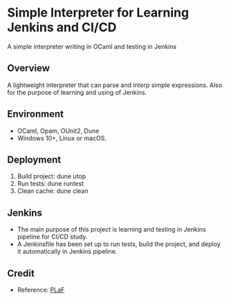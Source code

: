 # Simple Interpreter for Learning Jenkins and CI/CD
 
A simple interpreter writing in OCaml and testing in Jenkins

## Overview

A lightweight interpreter that can parse and interp simple expressions. Also for the purpose of learning and using of Jenkins.


## Environment

- OCaml, Opam, OUnit2, Dune
- Windows 10+, Linux or macOS.

## Deployment

1. Build project: dune utop
2. Run tests: dune runtest
3. Clean cache: dune clean


## Jenkins

- The main purpose of this project is learning and testing in Jenkins pipeline for CI/CD study.
- A Jenkinsfile has been set up to run tests, build the project, and deploy it automatically in Jenkins pipeline.


## Credit

- Reference: [PLaF](https://github.com/ebonelli/PLaF)
